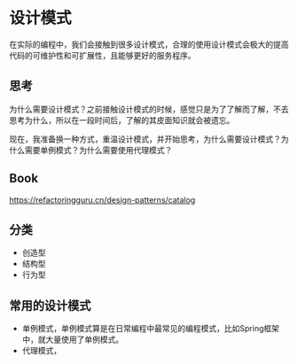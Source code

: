 # 设计模式

在实际的编程中，我们会接触到很多设计模式，合理的使用设计模式会极大的提高代码的可维护性和可扩展性，且能够更好的服务程序。

## 思考

为什么需要设计模式？之前接触设计模式的时候，感觉只是为了了解而了解，不去思考为什么，所以在一段时间后，了解的其皮面知识就会被遗忘。

现在，我准备换一种方式，重温设计模式，并开始思考，为什么需要设计模式？为什么需要单例模式？为什么需要使用代理模式？

## Book

https://refactoringguru.cn/design-patterns/catalog

## 分类

- 创造型
- 结构型
- 行为型

## 常用的设计模式

- 单例模式，单例模式算是在日常编程中最常见的编程模式，比如Spring框架中，就大量使用了单例模式。
- 代理模式，

